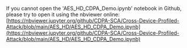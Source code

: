 If you cannot open the 'AES\_HD\_CDPA\_Demo.ipynb' notebook in Github, please try to open it using the nbviewer online: [https://nbviewer.jupyter.org/github/CDPA-SCA/Cross-Device-Profiled-Attack/blob/main/AES_HD/AES_HD_CDPA_Demo.ipynb](https://nbviewer.jupyter.org/github/CDPA-SCA/Cross-Device-Profiled-Attack/blob/main/AES_HD/AES_HD_CDPA_Demo.ipynb)
